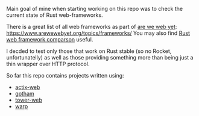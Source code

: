 Main goal of mine when starting working on this repo was to check the current state of Rust web-frameworks. 

There is a great list of all web frameworks as part of [are we web yet](https://www.arewewebyet.org): https://www.arewewebyet.org/topics/frameworks/
You may also find [Rust web framework comparson](https://github.com/flosse/rust-web-framework-comparison) useful.

I decded to test only those that work on Rust stable (so no Rocket, unfortunatelly) as well as those providing something more than being just a thin wrapper over HTTP protocol.

So far this repo contains projects written using:
- [actix-web](https://github.com/actix/actix-web)
- [gotham](https://gotham.rs/)
- [tower-web](https://github.com/carllerche/tower-web)
- [warp](https://github.com/seanmonstar/warp)


